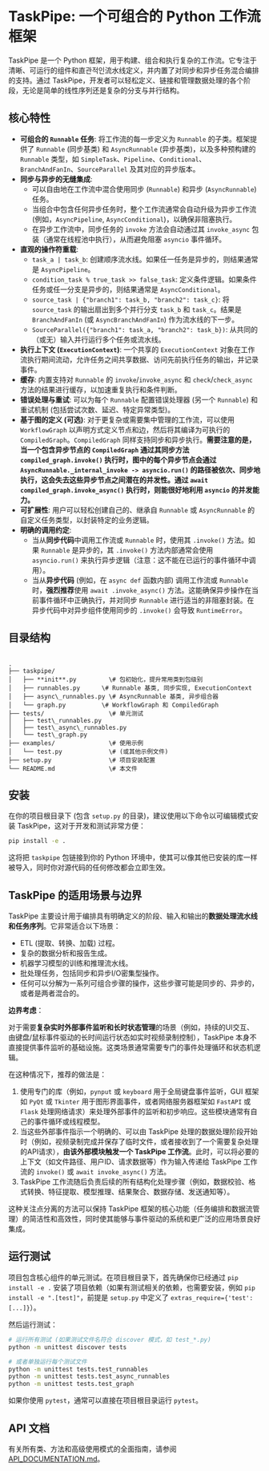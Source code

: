 # TaskPipe: 一个可组合的 Python 工作流框架

TaskPipe 是一个 Python 框架，用于构建、组合和执行复杂的工作流。它专注于清晰、可运行的组件和直관적인流水线定义，并内置了对同步和异步任务混合编排的支持。通过 TaskPipe，开发者可以轻松定义、链接和管理数据处理的各个阶段，无论是简单的线性序列还是复杂的分支与并行结构。

## 核心特性

* **可组合的 `Runnable` 任务**: 将工作流的每一步定义为 `Runnable` 的子类。框架提供了 `Runnable` (同步基类) 和 `AsyncRunnable` (异步基类)，以及多种预构建的 `Runnable` 类型，如 `SimpleTask`、`Pipeline`、`Conditional`、`BranchAndFanIn`、`SourceParallel` 及其对应的异步版本。
* **同步与异步的无缝集成**:
    * 可以自由地在工作流中混合使用同步 (`Runnable`) 和异步 (`AsyncRunnable`) 任务。
    * 当组合中包含任何异步任务时，整个工作流通常会自动升级为异步工作流 (例如，`AsyncPipeline`, `AsyncConditional`)，以确保非阻塞执行。
    * 在异步工作流中，同步任务的 `invoke` 方法会自动通过其 `invoke_async` 包装（通常在线程池中执行），从而避免阻塞 `asyncio` 事件循环。
* **直观的操作符重载**:
    * `task_a | task_b`: 创建顺序流水线。如果任一任务是异步的，则结果通常是 `AsyncPipeline`。
    * `condition_task % true_task >> false_task`: 定义条件逻辑。如果条件任务或任一分支是异步的，则结果通常是 `AsyncConditional`。
    * `source_task | {"branch1": task_b, "branch2": task_c}`: 将 `source_task` 的输出扇出到多个并行分支 `task_b` 和 `task_c`。结果是 `BranchAndFanIn` (或 `AsyncBranchAndFanIn`) 作为流水线的下一步。
    * `SourceParallel({"branch1": task_a, "branch2": task_b})`: 从共同的（或无）输入并行运行多个任务或流水线。
* **执行上下文 (`ExecutionContext`)**: 一个共享的 `ExecutionContext` 对象在工作流执行期间流动，允许任务之间共享数据、访问先前执行任务的输出，并记录事件。
* **缓存**: 内置支持对 `Runnable` 的 `invoke`/`invoke_async` 和 `check`/`check_async` 方法的结果进行缓存，以加速重复执行和条件判断。
* **错误处理与重试**: 可以为每个 `Runnable` 配置错误处理器 (另一个 `Runnable`) 和重试机制 (包括尝试次数、延迟、特定异常类型)。
* **基于图的定义 (可选)**: 对于更复杂或需要集中管理的工作流，可以使用 `WorkflowGraph` 以声明方式定义节点和边，然后将其编译为可执行的 `CompiledGraph`。`CompiledGraph` 同样支持同步和异步执行。**需要注意的是，当一个包含异步节点的 `CompiledGraph` 通过其同步方法 `compiled_graph.invoke()` 执行时，图中的每个异步节点会通过 `AsyncRunnable._internal_invoke -> asyncio.run()` 的路径被依次、同步地执行，这会失去这些异步节点之间潜在的并发性。通过 `await compiled_graph.invoke_async()` 执行时，则能很好地利用 `asyncio` 的并发能力。**
* **可扩展性**: 用户可以轻松创建自己的、继承自 `Runnable` 或 `AsyncRunnable` 的自定义任务类型，以封装特定的业务逻辑。
* **明确的调用约定**:
    * 当从**同步代码**中调用工作流或 `Runnable` 时，使用其 `.invoke()` 方法。如果 `Runnable` 是异步的，其 `.invoke()` 方法内部通常会使用 `asyncio.run()` 来执行异步逻辑（注意：这不能在已运行的事件循环中调用）。
    * 当从**异步代码** (例如，在 `async def` 函数内部) 调用工作流或 `Runnable` 时，**强烈推荐**使用 `await .invoke_async()` 方法。这能确保异步操作在当前事件循环中正确执行，并对同步 `Runnable` 进行适当的非阻塞封装。在异步代码中对异步组件使用同步的 `.invoke()` 会导致 `RuntimeError`。

## 目录结构

```

.
├── taskpipe/
│   ├── **init**.py         \# 包初始化，提升常用类到包级别
│   ├── runnables.py      \# Runnable 基类, 同步实现, ExecutionContext
│   ├── async\_runnables.py \# AsyncRunnable 基类, 异步组合器
│   └── graph.py          \# WorkflowGraph 和 CompiledGraph
├── tests/                  \# 单元测试
│   ├── test\_runnables.py
│   ├── test\_async\_runnables.py
│   └── test\_graph.py
├── examples/               \# 使用示例
│   └── test.py             \# (或其他示例文件)
├── setup.py                \# 项目安装配置
└── README.md               \# 本文件

````

## 安装

在你的项目根目录下 (包含 `setup.py` 的目录)，建议使用以下命令以可编辑模式安装 TaskPipe，这对于开发和测试非常方便：

```bash
pip install -e .
````

这将把 `taskpipe` 包链接到你的 Python 环境中，使其可以像其他已安装的库一样被导入，同时你对源代码的任何修改都会立即生效。

## TaskPipe 的适用场景与边界

TaskPipe 主要设计用于编排具有明确定义的阶段、输入和输出的**数据处理流水线和任务序列**。它非常适合以下场景：

  * ETL (提取、转换、加载) 过程。
  * 复杂的数据分析和报告生成。
  * 机器学习模型的训练和推理流水线。
  * 批处理任务，包括同步和异步I/O密集型操作。
  * 任何可以分解为一系列可组合步骤的操作，这些步骤可能是同步的、异步的，或者是两者混合的。

**边界考虑**：

对于需要**复杂实时外部事件监听和长时状态管理**的场景（例如，持续的UI交互、由键盘/鼠标事件驱动的长时间运行状态如实时视频录制控制），TaskPipe 本身不直接提供事件监听的基础设施。这类场景通常需要专门的事件处理循环和状态机逻辑。

在这种情况下，推荐的做法是：

1.  使用专门的库（例如，`pynput` 或 `keyboard` 用于全局键盘事件监听，GUI 框架如 `PyQt` 或 `Tkinter` 用于图形界面事件，或者网络服务器框架如 `FastAPI` 或 `Flask` 处理网络请求）来处理外部事件的监听和初步响应。这些模块通常有自己的事件循环或线程模型。
2.  当这些外部事件指示一个明确的、可以由 TaskPipe 处理的数据处理阶段开始时（例如，视频录制完成并保存了临时文件，或者接收到了一个需要复杂处理的API请求），**由该外部模块触发一个 TaskPipe 工作流**。此时，可以将必要的上下文（如文件路径、用户ID、请求数据等）作为输入传递给 TaskPipe 工作流的 `invoke()` 或 `await invoke_async()` 方法。
3.  TaskPipe 工作流随后负责后续的所有结构化处理步骤（例如，数据校验、格式转换、特征提取、模型推理、结果聚合、数据存储、发送通知等）。

这种关注点分离的方法可以保持 TaskPipe 框架的核心功能（任务编排和数据流管理）的简洁性和高效性，同时使其能够与事件驱动的系统和更广泛的应用场景良好集成。

## 运行测试

项目包含核心组件的单元测试。在项目根目录下，首先确保你已经通过 `pip install -e .` 安装了项目依赖（如果有测试相关的依赖，也需要安装，例如 `pip install -e ".[test]"`，前提是 `setup.py` 中定义了 `extras_require={'test': [...]}`）。

然后运行测试：

```bash
# 运行所有测试 (如果测试文件名符合 discover 模式，如 test_*.py)
python -m unittest discover tests

# 或者单独运行每个测试文件
python -m unittest tests.test_runnables
python -m unittest tests.test_async_runnables
python -m unittest tests.test_graph
```

如果你使用 `pytest`，通常可以直接在项目根目录运行 `pytest`。

## API 文档

有关所有类、方法和高级使用模式的全面指南，请参阅 [API\_DOCUMENTATION.md](API_DOCUMENTATION.md)。

```
